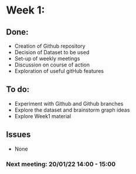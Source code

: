 # Week 1:

## Done:
- Creation of Github repository
- Decision of Dataset to be used
- Set-up of weekly meetings
- Discussion on course of action
- Exploration of useful gitHub features

## To do:
- Experiment with Github and Github branches
- Explore the dataset and brainstorm graph ideas
- Explore Week1 material

## Issues
- None

### Next meeting: 20/01/22 14:00 - 15:00